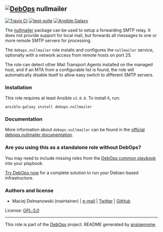 ## [![DebOps](https://debops.org/images/debops-small.png)](https://debops.org) nullmailer

<!-- This file was generated by Ansigenome. Do not edit this file directly but
     instead have a look at the files in the ./meta/ directory. -->

[![Travis CI](https://img.shields.io/travis/debops/ansible-nullmailer.svg?style=flat)](https://travis-ci.org/debops/ansible-nullmailer)
[![test-suite](https://img.shields.io/badge/test--suite-ansible--nullmailer-blue.svg?style=flat)](https://github.com/debops/test-suite/tree/master/ansible-nullmailer/)
[![Ansible Galaxy](https://img.shields.io/badge/galaxy-debops.nullmailer-660198.svg?style=flat)](https://galaxy.ansible.com/debops/nullmailer)


The [nullmailer](http://untroubled.org/nullmailer/) package can be used to
setup a forwarding SMTP relay. It does not provide support for local mail, but
forwards all messages to one or more remote SMTP servers for processing.

The `debops.nullmailer` role installs and configures the `nullmailer`
service, optionally with a network access from remote hosts on port 25.

The role can detect other Mail Transport Agents installed on the managed host,
and if an MTA from a configurable list is found, the role will automatically
disable itself to allow easy switch to different SMTP servers.

### Installation

This role requires at least Ansible `v2.0.0`. To install it, run:

```Shell
ansible-galaxy install debops.nullmailer
```

### Documentation

More information about `debops.nullmailer` can be found in the
[official debops.nullmailer documentation](https://docs.debops.org/en/latest/ansible/roles/ansible-nullmailer/docs/).



### Are you using this as a standalone role without DebOps?

You may need to include missing roles from the [DebOps common
playbook](https://github.com/debops/debops-playbooks/blob/master/playbooks/common.yml)
into your playbook.

[Try DebOps now](https://debops.org/) for a complete solution to run your Debian-based infrastructure.





### Authors and license

- Maciej Delmanowski (maintainer) | [e-mail](mailto:drybjed@gmail.com) | [Twitter](https://twitter.com/drybjed) | [GitHub](https://github.com/drybjed)

License: [GPL-3.0](https://tldrlegal.com/license/gnu-general-public-license-v3-%28gpl-3%29)

***

This role is part of the [DebOps](https://debops.org/) project. README generated by [ansigenome](https://github.com/nickjj/ansigenome/).
